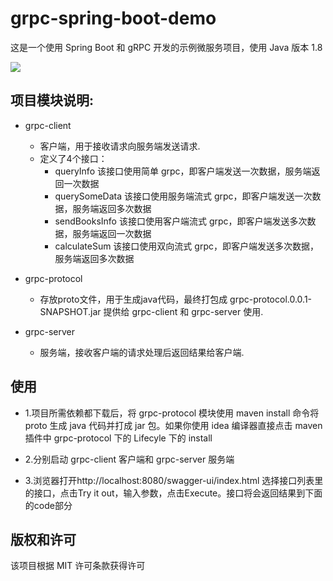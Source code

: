 # grpc-spring-boot-demo
这是一个使用 Spring Boot 和 gRPC 开发的示例微服务项目，使用 Java 版本 1.8

<img src="https://img.shields.io/badge/Language-Java-orange.svg">


## 项目模块说明:
- grpc-client
    - 客户端，用于接收请求向服务端发送请求.
    - 定义了4个接口：
		- queryInfo 	该接口使用简单 grpc，即客户端发送一次数据，服务端返回一次数据
		- querySomeData 该接口使用服务端流式 grpc，即客户端发送一次数据，服务端返回多次数据
		- sendBooksInfo 该接口使用客户端流式 grpc，即客户端发送多次数据，服务端返回一次数据
		- calculateSum  该接口使用双向流式 grpc，即客户端发送多次数据，服务端返回多次数据

- grpc-protocol
    - 存放proto文件，用于生成java代码，最终打包成 grpc-protocol.0.0.1-SNAPSHOT.jar 提供给 grpc-client 和 grpc-server 使用.

- grpc-server
    - 服务端，接收客户端的请求处理后返回结果给客户端.


## 使用
- 1.项目所需依赖都下载后，将 grpc-protocol 模块使用 maven install 命令将 proto 生成 java 代码并打成 jar 包。如果你使用 idea 编译器直接点击 maven 插件中 grpc-protocol 下的 Lifecyle 下的 install

- 2.分别启动 grpc-client 客户端和 grpc-server 服务端

- 3.浏览器打开http://localhost:8080/swagger-ui/index.html 选择接口列表里的接口，点击Try it out，输入参数，点击Execute。接口将会返回结果到下面的code部分


## 版权和许可
该项目根据 MIT 许可条款获得许可


